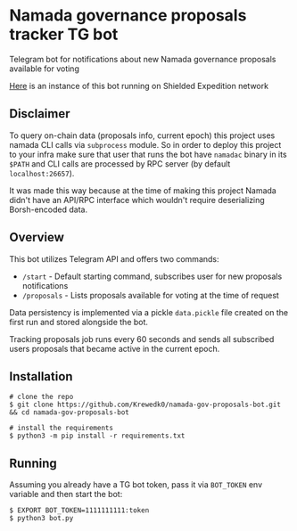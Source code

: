 # Namada governance proposals tracker TG bot

Telegram bot for notifications about new Namada governance proposals available for voting

[Here](https://t.me/namadaseproposals_bot) is an instance of this bot running on Shielded Expedition network

## Disclaimer

To query on-chain data (proposals info, current epoch) this project uses namada CLI calls via `subprocess` module. So in order to deploy this project to your infra make sure that user that runs the bot have `namadac` binary in its `$PATH` and CLI calls are processed by RPC server (by default `localhost:26657`).

It was made this way because at the time of making this project Namada didn't have an API/RPC interface which wouldn't require deserializing Borsh-encoded data.

## Overview

This bot utilizes Telegram API and offers two commands:

- `/start` - Default starting command, subscribes user for new proposals notifications
- `/proposals` - Lists proposals available for voting at the time of request

Data persistency is implemented via a pickle `data.pickle` file created on the first run and stored alongside the bot.

Tracking proposals job runs every 60 seconds and sends all subscribed users proposals that became active in the current epoch.

## Installation

```console
# clone the repo
$ git clone https://github.com/Krewedk0/namada-gov-proposals-bot.git && cd namada-gov-proposals-bot

# install the requirements
$ python3 -m pip install -r requirements.txt
```

## Running

Assuming you already have a TG bot token, pass it via `BOT_TOKEN` env variable and then start the bot:
```console
$ EXPORT BOT_TOKEN=1111111111:token
$ python3 bot.py
```